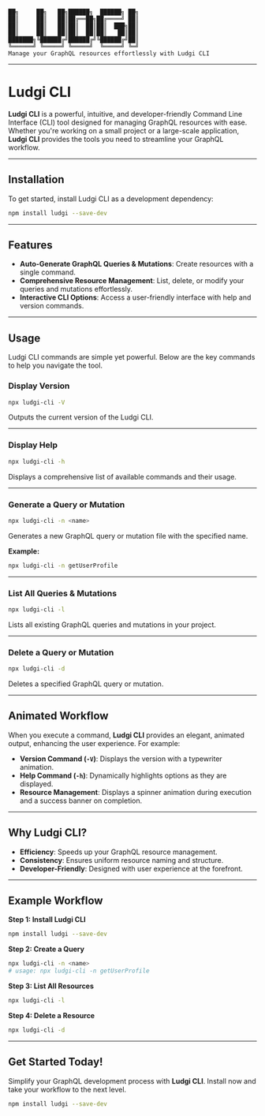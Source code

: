 ```
██╗     ██╗   ██╗██████╗  ██████╗ ██╗
██║     ██║   ██║██╔══██╗██╔════╝ ██║
██║     ██║   ██║██║  ██║██║  ███╗██║
██║     ██║   ██║██║  ██║██║   ██║██║
███████╗╚██████╔╝██████╔╝╚██████╔╝██║
╚══════╝ ╚═════╝ ╚═════╝  ╚═════╝ ╚═╝
Manage your GraphQL resources effortlessly with Ludgi CLI
```

---

# **Ludgi CLI**

**Ludgi CLI** is a powerful, intuitive, and developer-friendly Command Line Interface (CLI) tool designed for managing GraphQL resources with ease. Whether you're working on a small project or a large-scale application, **Ludgi CLI** provides the tools you need to streamline your GraphQL workflow.

---

## **Installation**

To get started, install Ludgi CLI as a development dependency:

```bash
npm install ludgi --save-dev
```

---

## **Features**

- **Auto-Generate GraphQL Queries & Mutations**: Create resources with a single command.
- **Comprehensive Resource Management**: List, delete, or modify your queries and mutations effortlessly.
- **Interactive CLI Options**: Access a user-friendly interface with help and version commands.

---

## **Usage**

Ludgi CLI commands are simple yet powerful. Below are the key commands to help you navigate the tool.

### **Display Version**
```bash
npx ludgi-cli -V
```
Outputs the current version of the Ludgi CLI.

---

### **Display Help**
```bash
npx ludgi-cli -h
```
Displays a comprehensive list of available commands and their usage.

---

### **Generate a Query or Mutation**
```bash
npx ludgi-cli -n <name>
```
Generates a new GraphQL query or mutation file with the specified name.

**Example:**
```bash
npx ludgi-cli -n getUserProfile
```

---

### **List All Queries & Mutations**
```bash
npx ludgi-cli -l
```
Lists all existing GraphQL queries and mutations in your project.

---

### **Delete a Query or Mutation**
```bash
npx ludgi-cli -d
```
Deletes a specified GraphQL query or mutation.

---

## **Animated Workflow**

When you execute a command, **Ludgi CLI** provides an elegant, animated output, enhancing the user experience. For example:

- **Version Command (`-V`)**: Displays the version with a typewriter animation.
- **Help Command (`-h`)**: Dynamically highlights options as they are displayed.
- **Resource Management**: Displays a spinner animation during execution and a success banner on completion.

---

## **Why Ludgi CLI?**

- **Efficiency**: Speeds up your GraphQL resource management.
- **Consistency**: Ensures uniform resource naming and structure.
- **Developer-Friendly**: Designed with user experience at the forefront.

---

## **Example Workflow**

**Step 1: Install Ludgi CLI**
```bash
npm install ludgi --save-dev
```

**Step 2: Create a Query**
```bash
npx ludgi-cli -n <name>
# usage: npx ludgi-cli -n getUserProfile
```

**Step 3: List All Resources**
```bash
npx ludgi-cli -l
```

**Step 4: Delete a Resource**
```bash
npx ludgi-cli -d
```

---

## **Get Started Today!**

Simplify your GraphQL development process with **Ludgi CLI**. Install now and take your workflow to the next level.

```bash
npm install ludgi --save-dev
```

